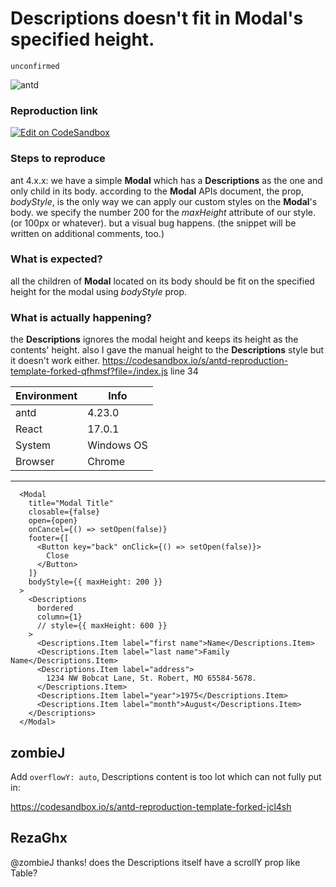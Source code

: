 # Descriptions doesn't fit in Modal's specified height.

`unconfirmed`

![antd](https://github.com/ant-design/ant-design/assets/54306821/95eebdd0-f8c1-4840-b9d4-f0599d71d599)

### Reproduction link

[![Edit on CodeSandbox](https://codesandbox.io/static/img/play-codesandbox.svg)](https://codesandbox.io/s/antd-reproduction-template-forked-qfhmsf?file=/index.js)

### Steps to reproduce

ant 4.x.x:
we have a simple **Modal** which has a **Descriptions** as the one and only child in its body.
according to the **Modal** APIs document, the prop, _bodyStyle_, is the only way we can apply our custom styles on the **Modal**'s body.
we specify the number 200 for the _maxHeight_ attribute of our style. (or 100px or whatever).
but a visual bug happens.
(the snippet will be written on additional comments, too.)

### What is expected?

all the children of **Modal** located on its body should be fit on the specified height for the modal using _bodyStyle_ prop.

### What is actually happening?

the **Descriptions** ignores the modal height and keeps its height as the contents' height.
also I gave the manual height to the **Descriptions** style but it doesn't work either.
https://codesandbox.io/s/antd-reproduction-template-forked-qfhmsf?file=/index.js line 34

| Environment | Info       |
| ----------- | ---------- |
| antd        | 4.23.0     |
| React       | 17.0.1     |
| System      | Windows OS |
| Browser     | Chrome     |

---

      <Modal
        title="Modal Title"
        closable={false}
        open={open}
        onCancel={() => setOpen(false)}
        footer={[
          <Button key="back" onClick={() => setOpen(false)}>
            Close
          </Button>
        ]}
        bodyStyle={{ maxHeight: 200 }}
      >
        <Descriptions
          bordered
          column={1}
          // style={{ maxHeight: 600 }}
        >
          <Descriptions.Item label="first name">Name</Descriptions.Item>
          <Descriptions.Item label="last name">Family Name</Descriptions.Item>
          <Descriptions.Item label="address">
            1234 NW Bobcat Lane, St. Robert, MO 65584-5678.
          </Descriptions.Item>
          <Descriptions.Item label="year">1975</Descriptions.Item>
          <Descriptions.Item label="month">August</Descriptions.Item>
        </Descriptions>
      </Modal>

<!-- generated by ant-design-issue-helper. DO NOT REMOVE -->

## zombieJ

Add `overflowY: auto`, Descriptions content is too lot which can not fully put in:

https://codesandbox.io/s/antd-reproduction-template-forked-jcl4sh

## RezaGhx

@zombieJ thanks! does the Descriptions itself have a scrollY prop like Table?
